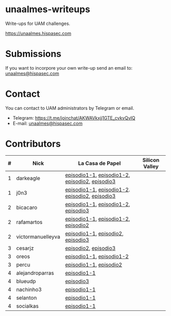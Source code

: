 # unaalmes-writeups
Write-ups for UAM challenges.

https://unaalmes.hispasec.com

# Submissions
If you want to incorpore your own write-up send an email to: unaalmes@hispasec.com

# Contact
You can contact to UAM administrators by Telegram or email.
 - Telegram: https://t.me/joinchat/AKWAVkxjj1GTE_cvkvQvIQ
 - E-mail: unaalmes@hispasec.com

# Contributors
| # | Nick | La Casa de Papel | Silicon Valley |
| ------------- | ------------- | ------------- | ------------- |
| 1 | darkeagle | [episodio1-1](https://github.com/sysdevploit/unaalmes-writeups/blob/master/lacasadepapel/episodio1-1/darkeagle-episodio1-1.pdf), [episodio1-2](https://github.com/sysdevploit/unaalmes-writeups/blob/master/lacasadepapel/episodio1-2/darkeagle-episodio1-2.pdf), [episodio2](https://github.com/sysdevploit/unaalmes-writeups/blob/master/lacasadepapel/episodio2/darkeagle-episodio2.pdf), [episodio3](https://github.com/sysdevploit/unaalmes-writeups/blob/master/lacasadepapel/episodio3/darkeagle-episodio3.pdf) | |
| 1 | j0n3 | [episodio1-1](https://github.com/sysdevploit/unaalmes-writeups/blob/master/lacasadepapel/episodio1-1/j0n3-episodio1-1.pdf), [episodio1-2](https://github.com/sysdevploit/unaalmes-writeups/blob/master/lacasadepapel/episodio1-2/j0n3-episodio1-2.pdf). [episodio2](https://github.com/sysdevploit/unaalmes-writeups/blob/master/lacasadepapel/episodio2/j0n3-episodio2.pdf), [episodio3](https://github.com/sysdevploit/unaalmes-writeups/blob/master/lacasadepapel/episodio3/j0n3-episodio3.pdf) | |
| 2 | bicacaro | [episodio1-1](https://github.com/sysdevploit/unaalmes-writeups/blob/master/lacasadepapel/episodio1-1/bicacaro-episodio1-1.pdf), [episodio1-2](https://github.com/sysdevploit/unaalmes-writeups/blob/master/lacasadepapel/episodio1-2/bicacaro-episodio1-2.pdf), [episodio3](https://github.com/sysdevploit/unaalmes-writeups/blob/master/lacasadepapel/episodio3/bicacaro-episodio3.pdf) | |
| 2 | rafamartos  | [episodio1-1](https://github.com/sysdevploit/unaalmes-writeups/blob/master/lacasadepapel/episodio1-1/rafamartos-episodio1-1.pdf), [episodio1-2](https://github.com/sysdevploit/unaalmes-writeups/blob/master/lacasadepapel/episodio1-2/rafamartos-episodio1-2.pdf), [episodio2](https://github.com/sysdevploit/unaalmes-writeups/blob/master/lacasadepapel/episodio1-1/rafamartos-episodio2.pdf) | |
| 2 | victormanuelleyva | [episodio1-1](https://github.com/sysdevploit/unaalmes-writeups/blob/master/lacasadepapel/episodio1-1/victormanuelleyva-episodio1-1.txt), [episodio2](https://github.com/sysdevploit/unaalmes-writeups/blob/master/lacasadepapel/episodio2/victormanuelleyva-episodio2.txt), [episodio3](https://github.com/sysdevploit/unaalmes-writeups/blob/master/lacasadepapel/episodio3/victormanuelleyva-episodio3.txt) |
| 3 | cesarjz | [episodio2](https://github.com/sysdevploit/unaalmes-writeups/blob/master/lacasadepapel/episodio2/cesarjz-episodio2.pdf), [episodio3](https://github.com/sysdevploit/unaalmes-writeups/blob/master/lacasadepapel/episodio3/cesarjz-episodio3.pdf) | |
| 3 | oreos | [episodio1-1](https://github.com/sysdevploit/unaalmes-writeups/blob/master/lacasadepapel/episodio1-1/oreos-episodio1-1.txt),  [episodio1-2](https://github.com/sysdevploit/unaalmes-writeups/blob/master/lacasadepapel/episodio1-2/oreos-episodio1-2.txt) | |
| 3 | percu | [episodio1-1](https://github.com/sysdevploit/unaalmes-writeups/blob/master/lacasadepapel/episodio1-1/percu-episodio1-1.pdf),  [episodio2](https://github.com/sysdevploit/unaalmes-writeups/blob/master/lacasadepapel/episodio2/percu-episodio2.pdf) | |
| 4 | alejandroparras | [episodio1-1](https://github.com/sysdevploit/unaalmes-writeups/blob/master/lacasadepapel/episodio1-1/alejandroparras-episodio1-1.pdf) | |
| 4 | blueudp | [episodio3](https://github.com/sysdevploit/unaalmes-writeups/blob/master/lacasadepapel/episodio3/blueudp-episodio3.py) | |
| 4 | nachinho3 | [episodio1-1](https://github.com/sysdevploit/unaalmes-writeups/blob/master/lacasadepapel/episodio1-1/nachinho3-episodio1-1.pdf) | |
| 4 | selanton | [episodio1-1](https://github.com/sysdevploit/unaalmes-writeups/blob/master/lacasadepapel/episodio1-1/selankon-episodio1-1.txt) | |
| 4 | socialkas | [episodio1-1](https://github.com/sysdevploit/unaalmes-writeups/blob/master/lacasadepapel/episodio1-1/socialkas-episodio1-1.pdf) | |
